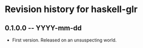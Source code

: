 # Revision history for haskell-glr

## 0.1.0.0 -- YYYY-mm-dd

* First version. Released on an unsuspecting world.
